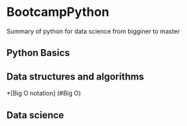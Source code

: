 # BootcampPython
Summary of python for data science from bigginer to master

## Python Basics

## Data structures and algorithms
*[Big O notation] (#Big O)

## Data science
